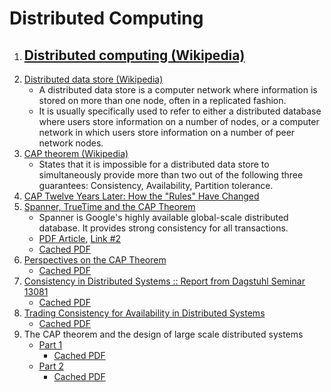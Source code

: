 Distributed Computing
=====================

1. [Distributed computing (Wikipedia)](https://en.wikipedia.org/wiki/Distributed_computing)
    - 
2. [Distributed data store (Wikipedia)](https://en.wikipedia.org/wiki/Distributed_data_store)
    - A distributed data store is a computer network where information is stored on
      more than one node, often in a replicated fashion.
    - It is usually specifically used to refer to either a distributed database where
      users store information on a number of nodes, or a computer network in which
      users store information on a number of peer network nodes.
3. [CAP theorem (Wikipedia)](https://en.wikipedia.org/wiki/CAP_theorem)
    - States that it is impossible for a distributed data store to simultaneously
      provide more than two out of the following three guarantees: Consistency, Availability,
      Partition tolerance.
4. [CAP Twelve Years Later: How the "Rules" Have Changed](https://www.infoq.com/articles/cap-twelve-years-later-how-the-rules-have-changed)
5. [Spanner, TrueTime and the CAP Theorem](https://research.google.com/pubs/pub45855.html)
    - Spanner is Google's highly available global-scale distributed database. It
      provides strong consistency for all transactions.
    - [PDF Article](https://research.google.com/pubs/archive/45855.pdf), [Link #2](https://static.googleusercontent.com/media/research.google.com/en//pubs/archive/45855.pdf)
    - [Cached PDF](spanner-truetime-and-the-cap-theorem.pdf)
6. [Perspectives on the CAP Theorem](https://groups.csail.mit.edu/tds/papers/Gilbert/Brewer2.pdf)
    - [Cached PDF](perspectives-on-the-cap-theorem.pdf)
7. [Consistency in Distributed Systems :: Report from Dagstuhl Seminar 13081](https://pdfs.semanticscholar.org/7ee3/cabbaf1a7af51f0a656518d1ae3ebfa18fd5.pdf)
    - [Cached PDF](consistency-in-distributed-systems.pdf)
8. [Trading Consistency for Availability in Distributed Systems](https://ecommons.cornell.edu/bitstream/handle/1813/7235/96-1579.pdf?sequence=1)
    - [Cached PDF](trading-consistency-for-availability-in-distributed-systems.pdf)
9. The CAP theorem and the design of large scale distributed systems
    - [Part 1](http://www.diag.uniroma1.it/~querzoni/corsi_assets/1213/GreatIdeasInComputerScienceAndEngineering/GIiCSaE-cap_01.pdf)
      - [Cached PDF](the-cap-theorem-and-the-design-of-large-scale-distributed-systems-part-1.pdf)
    - [Part 2](http://www.diag.uniroma1.it/~querzoni/corsi_assets/1213/GreatIdeasInComputerScienceAndEngineering/GIiCSaE-cap_02.pdf)
      - [Cached PDF](the-cap-theorem-and-the-design-of-large-scale-distributed-systems-part-2.pdf)
